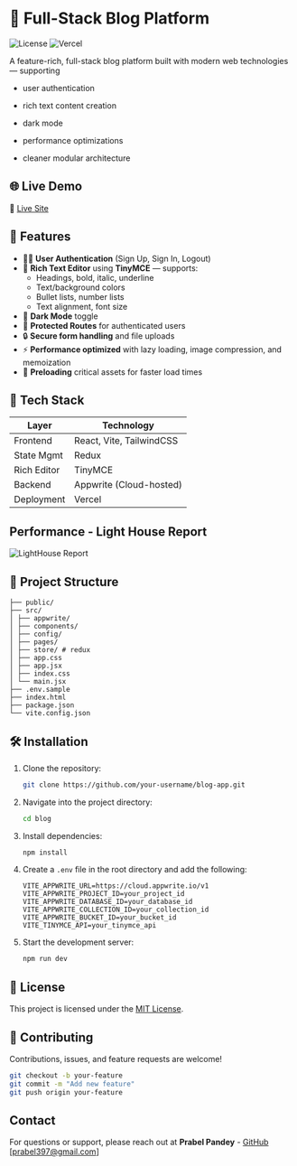 # 📝 Full-Stack Blog Platform

![License](https://img.shields.io/badge/license-MIT-blue.svg)
![Vercel](https://img.shields.io/badge/deployed%20on-Vercel-000?logo=vercel)

A feature-rich, full-stack blog platform built with modern web technologies — supporting 

- user authentication

- rich text content creation

- dark mode

- performance optimizations

- cleaner modular architecture


## 🌐 Live Demo

🔗 [Live Site](https://blog-by-prabel.vercel.app/)


## 🚀 Features

- 🧑‍💻 **User Authentication** (Sign Up, Sign In, Logout)
- 📝 **Rich Text Editor** using **TinyMCE** — supports:
  - Headings, bold, italic, underline
  - Text/background colors
  - Bullet lists, number lists
  - Text alignment, font size
- 🌙 **Dark Mode** toggle
- 🧩 **Protected Routes** for authenticated users
- 🔒 **Secure form handling** and file uploads
- ⚡ **Performance optimized** with lazy loading, image compression, and memoization
- 🎯 **Preloading** critical assets for faster load times


## 🧠 Tech Stack

| Layer       | Technology                    |
|-------------|-------------------------------|
| Frontend    | React, Vite, TailwindCSS      |
| State Mgmt  | Redux                         |
| Rich Editor | TinyMCE                       |
| Backend     | Appwrite (Cloud-hosted)       |
| Deployment  | Vercel                        |

## Performance - Light House Report

![LightHouse Report](https://github.com/user-attachments/assets/22754b99-308c-4757-86f5-2a2ae1ffbf67)

## 📂 Project Structure

```
├── public/
├── src/
│ ├── appwrite/
│ ├── components/
│ ├── config/
│ ├── pages/
│ ├── store/ # redux
│ ├── app.css
│ ├── app.jsx
│ ├── index.css
│ └── main.jsx 
├── .env.sample
├── index.html
├── package.json
└── vite.config.json
```

## 🛠️ Installation

1. Clone the repository:
   ```sh
   git clone https://github.com/your-username/blog-app.git
   ```
2. Navigate into the project directory:
   ```sh
   cd blog
   ```
3. Install dependencies:
   ```sh
   npm install
   ```
4. Create a `.env` file in the root directory and add the following:
   ```env
   VITE_APPWRITE_URL=https://cloud.appwrite.io/v1
   VITE_APPWRITE_PROJECT_ID=your_project_id
   VITE_APPWRITE_DATABASE_ID=your_database_id
   VITE_APPWRITE_COLLECTION_ID=your_collection_id
   VITE_APPWRITE_BUCKET_ID=your_bucket_id
   VITE_TINYMCE_API=your_tinymce_api
   ```
5. Start the development server:
   ```sh
   npm run dev
   ```

## 📃 License

This project is licensed under the [MIT License](LICENSE).

## 🤝 Contributing

Contributions, issues, and feature requests are welcome!
  ```sh
  git checkout -b your-feature
  git commit -m "Add new feature"
  git push origin your-feature
  ```

## Contact

For questions or support, please reach out at **Prabel Pandey** - [GitHub](https://github.com/HiPrabel) [prabel397@gmail.com]



